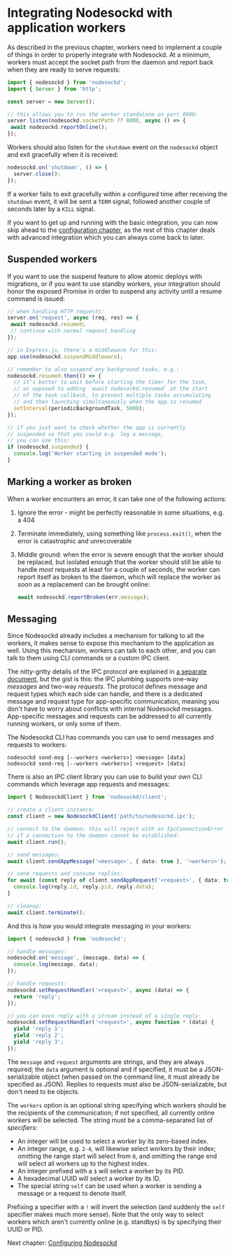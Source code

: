 # Integrating Nodesockd with application workers

As described in the previous chapter, workers need to implement
a couple of things in order to properly integrate with Nodesockd.
At a minimum, workers must accept the socket path from the daemon
and report back when they are ready to serve requests:

```typescript
import { nodesockd } from 'nodesockd';
import { Server } from 'http';

const server = new Server();

// this allows you to run the worker standalone on port 8000:
server.listen(nodesockd.socketPath ?? 8000, async () => {
 await nodesockd.reportOnline();
});
```

Workers should also listen for the `shutdown` event on the `nodesockd`
object and exit gracefully when it is received:

```typescript
nodesockd.on('shutdown', () => {
  server.close();
});
```

If a worker fails to exit gracefully within a configured time after receiving
the `shutdown` event, it will be sent a `TERM` signal, followed another couple
of seconds later by a `KILL` signal.

If you want to get up and running with the basic integration, you can now
skip ahead to the [configuration chapter][1], as the rest of this chapter
deals with advanced integration which you can always come back to later.


## Suspended workers

If you want to use the suspend feature to allow atomic deploys with migrations,
or if you want to use standby workers, your integration should honor the exposed
Promise in order to suspend any activity until a resume command is issued:

```typescript
// when handling HTTP requests:
server.on('request', async (req, res) => {
 await nodesockd.resumed;
 // continue with normal request handling
});

// in Express.js, there's a middleware for this:
app.use(nodesockd.suspendMiddleware);

// remember to also suspend any background tasks, e.g.:
nodesockd.resumed.then(() => {
  // it's better to wait before starting the timer for the task,
  // as opposed to adding `await nodesockd.resumed` at the start
  // of the task callback, to prevent multiple tasks accumulating
  // and then launching simultaneously when the app is resumed
  setInterval(periodicBackgroundTask, 5000);
});

// if you just want to check whether the app is currently
// suspended so that you could e.g. log a message,
// you can use this:
if (nodesockd.suspended) {
  console.log('Worker starting in suspended mode');
}
```


## Marking a worker as broken

When a worker encounters an error, it can take one of the following actions:
 1. Ignore the error - might be perfectly reasonable in some situations, e.g.
    a 404
 2. Terminate immediately, using something like `process.exit()`, when
    the error is catastrophic and unrecoverable
 3. Middle ground: when the error is severe enough that the worker should be
    replaced, but isolated enough that the worker should still be able to handle
    _most_ requests at least for a couple of seconds, the worker can report
    itself as broken to the daemon, which will replace the worker as soon as
    a replacement can be brought online:

    ```typescript
    await nodesockd.reportBroken(err.message);
    ```


## Messaging

Since Nodesockd already includes a mechanism for talking to all the workers,
it makes sense to expose this mechanism to the application as well. Using this
mechanism, workers can talk to each other, and you can talk to them using CLI
commands or a custom IPC client.

The nitty-gritty details of the IPC protocol are explained in
[a separate document][2], but the gist is this: the IPC plumbing
supports one-way _messages_ and two-way _requests_. The protocol defines
message and request types which each side can handle, and there is a dedicated
message and request type for app-specific communication, meaning you don't have
to worry about conflicts with internal Nodesockd messages. App-specific messages
and requests can be addressed to all currently running workers, or only some of
them.

The Nodesockd CLI has commands you can use to send messages and requests
to workers:

```shell
nodesockd send-msg [--workers <workers>] <message> [data]
nodesockd send-req [--workers <workers>] <request> [data]
```

There is also an IPC client library you can use to build your own CLI commands
which leverage app requests and messages:

```typescript
import { NodesockdClient } from 'nodesockd/client';

// create a client instance:
const client = new NodesockdClient('path/to/nodesockd.ipc');

// connect to the daemon; this will reject with an IpcConnectionError
// if a connection to the daemon cannot be established:
await client.run();

// send messages:
await client.sendAppMessage('<message>', { data: true }, '<workers>');

// send requests and consume replies:
for await (const reply of client.sendAppRequest('<request>', { data: true }, '<workers>')) {
  console.log(reply.id, reply.pid, reply.data);
}

// cleanup:
await client.terminate();
```

And this is how you would integrate messaging in your workers:

```typescript
import { nodesockd } from 'nodesockd';

// handle messages:
nodesockd.on('message', (message, data) => {
  console.log(message, data);
});

// handle requests:
nodesockd.setRequestHandler('<request>', async (data) => {
  return 'reply';
});

// you can even reply with a stream instead of a single reply:
nodesockd.setRequestHandler('<request>', async function * (data) {
  yield 'reply 1';
  yield 'reply 2';
  yield 'reply 3';
});
```

The `message` and `request` arguments are strings, and they are always
required; the `data` argument is optional and if specified, it must be
a JSON-serializable object (when passed on the command line, it must already
be specified as JSON). Replies to requests must also be JSON-serializable,
but don't need to be objects.

The `workers` option is an optional string specifying which workers should
be the recipients of the communication; if not specified, all currently online
workers will be selected. The string must be a comma-separated list of
_specifiers_:

 - An integer will be used to select a worker by its zero-based index.
 - An integer range, e.g. `2-4`, will likewise select workers by their index;
   omitting the range start will select from `0`, and omitting the range end
   will select all workers up to the highest index.
 - An integer prefixed with a `$` will select a worker by its PID.
 - A hexadecimal UUID will select a worker by its ID.
 - The special string `self` can be used when a worker is sending a message
   or a request to denote itself.

Prefixing a specifier with a `!` will invert the selection (and suddenly the
`self` specifier makes much more sense). Note that the only way to select
workers which aren't currently online (e.g. standbys) is by specifying their
UUID or PID.

Next chapter: [Configuring Nodesockd][1]


[1]: user/03-config.md
[2]: dev/01-ipc.md
